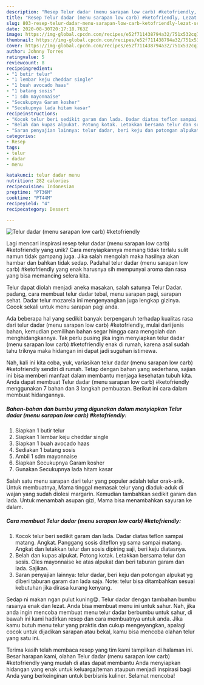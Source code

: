 ```yaml
---
description: "Resep Telur dadar (menu sarapan low carb) #ketofriendly, Lezat Sekali"
title: "Resep Telur dadar (menu sarapan low carb) #ketofriendly, Lezat Sekali"
slug: 803-resep-telur-dadar-menu-sarapan-low-carb-ketofriendly-lezat-sekali
date: 2020-08-30T20:17:18.763Z
image: https://img-global.cpcdn.com/recipes/e52f711438794a32/751x532cq70/telur-dadar-menu-sarapan-low-carb-ketofriendly-foto-resep-utama.jpg
thumbnail: https://img-global.cpcdn.com/recipes/e52f711438794a32/751x532cq70/telur-dadar-menu-sarapan-low-carb-ketofriendly-foto-resep-utama.jpg
cover: https://img-global.cpcdn.com/recipes/e52f711438794a32/751x532cq70/telur-dadar-menu-sarapan-low-carb-ketofriendly-foto-resep-utama.jpg
author: Johnny Torres
ratingvalue: 5
reviewcount: 8
recipeingredient:
- "1 butir telur"
- "1 lembar keju cheddar single"
- "1 buah avocado haas"
- "1 batang sosis"
- "1 sdm mayonnaise"
- "Secukupnya Garam kosher"
- "Secukupnya lada hitam kasar"
recipeinstructions:
- "Kocok telur beri sedikit garam dan lada. Dadar diatas teflon sampai matang. Angkat. Panggang sosis diteflon yg sama sampai matang. Angkat dan letakkan telur dan sosis dipiring saji, beri keju diatasnya."
- "Belah dan kupas alpukat. Potong kotak. Letakkan bersama telur dan sosis. Oles mayonnaise ke atas alpukat dan beri taburan garam dan lada. Sajikan."
- "Saran penyajian lainnya: telur dadar, beri keju dan potongan alpukat yg diberi taburan garam dan lada saja. Note: telur bisa ditambahkan sesuai kebutuhan jika dirasa kurang kenyang."
categories:
- Resep
tags:
- telur
- dadar
- menu

katakunci: telur dadar menu 
nutrition: 282 calories
recipecuisine: Indonesian
preptime: "PT36M"
cooktime: "PT44M"
recipeyield: "4"
recipecategory: Dessert

---
```



![Telur dadar (menu sarapan low carb) #ketofriendly](https://img-global.cpcdn.com/recipes/e52f711438794a32/751x532cq70/telur-dadar-menu-sarapan-low-carb-ketofriendly-foto-resep-utama.jpg)

Lagi mencari inspirasi resep telur dadar (menu sarapan low carb) #ketofriendly yang unik? Cara menyiapkannya memang tidak terlalu sulit namun tidak gampang juga. Jika salah mengolah maka hasilnya akan hambar dan bahkan tidak sedap. Padahal telur dadar (menu sarapan low carb) #ketofriendly yang enak harusnya sih mempunyai aroma dan rasa yang bisa memancing selera kita.

Telur dapat diolah menjadi aneka masakan, salah satunya Telur Dadar. padang, cara membuat telur dadar tebal, menu sarapan pagi, sarapan sehat. Dadar telur mozarela ini mengenyangkan juga lengkap gizinya. Cocok sekali untuk menu sarapan pagi anda.

Ada beberapa hal yang sedikit banyak berpengaruh terhadap kualitas rasa dari telur dadar (menu sarapan low carb) #ketofriendly, mulai dari jenis bahan, kemudian pemilihan bahan segar hingga cara mengolah dan menghidangkannya. Tak perlu pusing jika ingin menyiapkan telur dadar (menu sarapan low carb) #ketofriendly enak di rumah, karena asal sudah tahu triknya maka hidangan ini dapat jadi suguhan istimewa.


Nah, kali ini kita coba, yuk, variasikan telur dadar (menu sarapan low carb) #ketofriendly sendiri di rumah. Tetap dengan bahan yang sederhana, sajian ini bisa memberi manfaat dalam membantu menjaga kesehatan tubuh kita. Anda dapat membuat Telur dadar (menu sarapan low carb) #ketofriendly menggunakan 7 bahan dan 3 langkah pembuatan. Berikut ini cara dalam membuat hidangannya.

<!--inarticleads1-->

##### Bahan-bahan dan bumbu yang digunakan dalam menyiapkan Telur dadar (menu sarapan low carb) #ketofriendly:

1. Siapkan 1 butir telur
1. Siapkan 1 lembar keju cheddar single
1. Siapkan 1 buah avocado haas
1. Sediakan 1 batang sosis
1. Ambil 1 sdm mayonnaise
1. Siapkan Secukupnya Garam kosher
1. Gunakan Secukupnya lada hitam kasar


Salah satu menu sarapan dari telur yang populer adalah telur orak-arik. Untuk membuatnya, Mama tinggal memasak telur yang diaduk-aduk di wajan yang sudah diolesi margarin. Kemudian tambahkan sedikit garam dan lada. Untuk menambah asupan gizi, Mama bisa menambahkan sayuran ke dalam. 

<!--inarticleads2-->

##### Cara membuat Telur dadar (menu sarapan low carb) #ketofriendly:

1. Kocok telur beri sedikit garam dan lada. Dadar diatas teflon sampai matang. Angkat. Panggang sosis diteflon yg sama sampai matang. Angkat dan letakkan telur dan sosis dipiring saji, beri keju diatasnya.
1. Belah dan kupas alpukat. Potong kotak. Letakkan bersama telur dan sosis. Oles mayonnaise ke atas alpukat dan beri taburan garam dan lada. Sajikan.
1. Saran penyajian lainnya: telur dadar, beri keju dan potongan alpukat yg diberi taburan garam dan lada saja. Note: telur bisa ditambahkan sesuai kebutuhan jika dirasa kurang kenyang.


Sedap ni makan ngan pulut kuning😋. Telur dadar dengan tambahan bumbu rasanya enak dan lezat. Anda bisa membuat menu ini untuk sahur. Nah, jika anda ingin mencoba membuat menu telur dadar berbumbu untuk sahur, di bawah ini kami hadirkan resep dan cara membuatnya untuk anda. Jika kamu butuh menu telur yang praktis dan cukup mengeyangkan, apalagi cocok untuk dijadikan sarapan atau bekal, kamu bisa mencoba olahan telur yang satu ini. 

Terima kasih telah membaca resep yang tim kami tampilkan di halaman ini. Besar harapan kami, olahan Telur dadar (menu sarapan low carb) #ketofriendly yang mudah di atas dapat membantu Anda menyiapkan hidangan yang enak untuk keluarga/teman ataupun menjadi inspirasi bagi Anda yang berkeinginan untuk berbisnis kuliner. Selamat mencoba!
